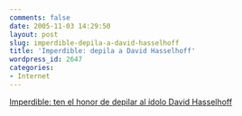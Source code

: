 ```yaml
---
comments: false
date: 2005-11-03 14:29:50
layout: post
slug: imperdible-depila-a-david-hasselhoff
title: 'Imperdible: depila a David Hasselhoff'
wordpress_id: 2647
categories:
- Internet
---
```


[Imperdible: ten el honor de depilar al ídolo David Hasselhoff](http://www.waxhoff.com/)
